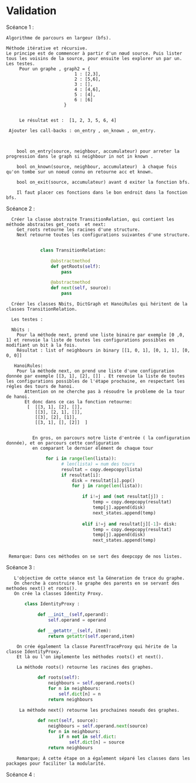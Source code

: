 # Validation



Scéance 1 : 

    Algorithme de parcours en largeur (bfs).

    Méthode itérative et récursive.
    Le principe est de commencer à partir d'un nœud source. Puis lister tous les voisins de la source, pour ensuite les explorer un par un. 
    Les testes.
         Pour un graphe , graph2 = {
                              1 : [2,3],
                              2 : [5,6],
                              3 : [],
                              4 : [4,6],
                              5 : [4],
                              6 : [6]
                          }


         Le résultat est :  [1, 2, 3, 5, 6, 4]
     
     Ajouter les call-backs : on_entry , on_known , on_entry.
     
      

        bool on_entry(source, neighbour, accumulateur) pour arreter la progression dans le graph si neighbour in not in known .

        bool on_known(source, neighbour, accumulateur)  à chaque fois qu'on tombe sur un noeud connu on retourne acc et known.

        bool on_exit(source, accumulateur) avant d exiter la fonction bfs.

        Il faut placer ces fonctions dans le bon endroit dans la fonction bfs.


     
     
     
     
Scéance 2 : 

      Créer la classe abstraite TransitionRelation, qui contient les méthode abstraites get_roots  et next:
        Get_roots retourne les racines d'une structure.
        Next retourne toutes les configurations suivantes d'une structure. 
        
   ```python

                class TransitionRelation:

                    @abstractmethod
                    def getRoots(self):
                        pass

                    @abstractmethod
                    def next(self, source):
                        pass
   ```
        
        
      
      Créer les classes Nbits, DictGraph et HanoiRules qui héritent de la classes TransitionRelation.
      
      Les testes : 
      
      Nbits : 
        Pour la méthode next, prend une liste binaire par exemple [0 ,0, 1] et renvoie la liste de toutes les configurations possibles en modifiant un bit à la fois.
        Résultat : list of neighbours in binary [[1, 0, 1], [0, 1, 1], [0, 0, 0]]
     
       HanoiRules:
        Pour la méthode next, on prend une liste d'une configuration donnée par exemple [[3, 1], [2], []] . Et renvoie la liste de toutes les configurations possibles de l'étape prochaine, en respectant les régles des tours de hanoi. 
           Attention on ne cherche pas à résoudre le probleme de la tour de hanoi.
           Et donc dans ce cas la fonction retourne:
            [  [[3, 1], [2], []], 
               [[3], [2, 1], []], 
               [[3], [2], [1]], 
               [[3, 1], [], [2]]  ]
               
               
              En gros, on parcours notre liste d'entrée ( la configuration donnée), et on parcours cette configuration 
              en comparant le dernier élément de chaque tour 
              
              
   ```python
                  for i in range(len(lista)):
                        # len(lista) = num des tours 
                        resultat = copy.deepcopy(lista)
                        if resultat[i]:
                            disk = resultat[i].pop()
                            for j in range(len(lista)):

                                if i!=j and (not resultat[j]) :
                                    temp = copy.deepcopy(resultat)
                                    temp[j].append(disk)
                                    next_states.append(temp)
                                    
                                elif i!=j and resultat[j][-1]> disk:
                                    temp = copy.deepcopy(resultat)
                                    temp[j].append(disk)
                                    next_states.append(temp)
                                    
   ```
        
        
     Remarque: Dans ces méthodes on se sert des deepcopy de nos listes.
     
     
Scéance 3 : 


       L'objective de cette séance est la Géneration de trace du graphe.
       On cherche à construire le graphe des parents en se servant des methodes next() et roots().
       On crée la classes Identity Proxy.
       
```python
       class IdentityProxy :

            def __init__(self,operand):
                self.operand = operand

            def __getattr__(self, item):
                return getattr(self.operand,item)
 ```
       

        On crée également la classe ParentTraceProxy qui hérite de la classe IdentityProxy.
        Et là ou l'on implemente les méthodes roots() et next().
        
        La méthode roots() retourne les racines des graphes. 
        
```python
            def roots(self):
                neighbours = self.operand.roots()
                for n in neighbours:
                    self.dict[n] = n
                return neighbours

```

         La méthode next() retourne les prochaines noeuds des graphes. 
         
```python
            def next(self, source):
                neighbours = self.operand.next(source)
                for n in neighbours:
                    if n not in self.dict:
                        self.dict[n] = source
                return neighbours

```
        
        Remarque; À cette étape on a également séparé les classes dans les packages pour faciliter la modularité.



Scéance 4 : 
        
